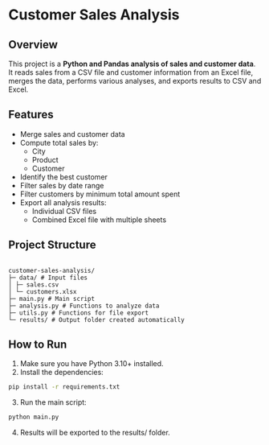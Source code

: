 # Customer Sales Analysis

## Overview
This project is a **Python and Pandas analysis of sales and customer data**.  
It reads sales from a CSV file and customer information from an Excel file, merges the data, performs various analyses, and exports results to CSV and Excel.

## Features
- Merge sales and customer data
- Compute total sales by:
  - City
  - Product
  - Customer
- Identify the best customer
- Filter sales by date range
- Filter customers by minimum total amount spent
- Export all analysis results:
  - Individual CSV files
  - Combined Excel file with multiple sheets

## Project Structure
```text

customer-sales-analysis/
├─ data/ # Input files
│ ├─ sales.csv
│ └─ customers.xlsx
├─ main.py # Main script
├─ analysis.py # Functions to analyze data
├─ utils.py # Functions for file export
└─ results/ # Output folder created automatically

```

## How to Run
1. Make sure you have Python 3.10+ installed.
2. Install the dependencies:
```bash
pip install -r requirements.txt
```
3. Run the main script:
```bash
python main.py
```
4. Results will be exported to the results/ folder.
